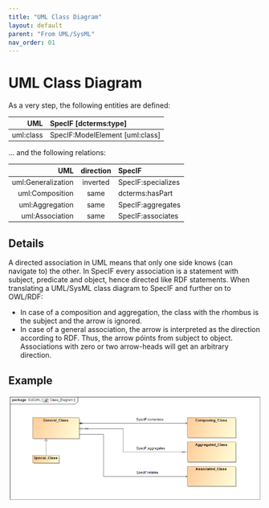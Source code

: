 ```yaml
---
title: "UML Class Diagram"
layout: default
parent: "From UML/SysML"
nav_order: 01
---
```


# UML Class Diagram

As a very step, the following entities are defined:

| UML | SpecIF [dcterms:type] |
| ---: | :--- |
| uml:class | SpecIF:ModelElement [uml:class] |

... and the following relations:

| UML | direction | SpecIF |
| ---: | :---: | :--- |
| uml:Generalization | inverted | SpecIF:specializes |
| uml:Composition | same | dcterms:hasPart |
| uml:Aggregation | same | SpecIF:aggregates |
| uml:Association | same | SpecIF:associates |

## Details

A directed association in UML means that only one side knows (can navigate to) the other. In SpecIF every association is a statement with subject, predicate and object, hence directed like RDF statements. When translating a UML/SysML class diagram to SpecIF and further on to OWL/RDF:
- In case of a composition and aggregation, the class with the rhombus is the subject and the arrow is ignored. 
- In case of a general association, the arrow is interpreted as the direction according to RDF. Thus, the arrow póints from subject to object. Associations with zero or two arrow-heads will get an arbitrary direction.

## Example

![UML Class Diagram](../assets/images/UML-SysML/Class_Diagram.png)
